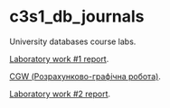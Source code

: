 # c3s1_db_journals
University databases course labs.

[Laboratory work #1 report](https://docs.google.com/document/d/1cADpivS9p0XNHYzb4m_3QdLVEmEmIaT2C98qdfunGYo/edit?usp=sharing). 

[CGW (Розрахунково-графічна робота)](https://docs.google.com/document/d/1jhPAUsnRY2Mle-3DvTylrhpq7ezvpBJ8EHo6fcYcD4A/edit?usp=sharing).

[Laboratory work #2 report](https://docs.google.com/document/d/1VM76Sq13OLfuCUmEoRaK1ubTYCdNBeoOd_Gnjf1QbUg/edit?usp=sharing). 